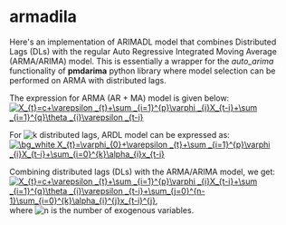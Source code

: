 # armadila
Here's an implementation of ARIMADL model that combines Distributed Lags (DLs) with the regular Auto Regressive Integrated Moving Average (ARMA/ARIMA) model. This is essentially a wrapper for the *auto_arima* functionality of **pmdarima** python library where model selection can be performed on ARMA with distributed lags. 

The expression for ARMA (AR + MA) model is given below:  
<a href="https://www.codecogs.com/eqnedit.php?latex=\dpi{120}&space;\bg_white&space;X_{t}=c&plus;\varepsilon&space;_{t}&plus;\sum&space;_{i=1}^{p}\varphi&space;_{i}X_{t-i}&plus;\sum&space;_{i=1}^{q}\theta&space;_{i}\varepsilon&space;_{t-i}" target="_blank"><img src="https://latex.codecogs.com/png.latex?\dpi{120}&space;\bg_white&space;X_{t}=c&plus;\varepsilon&space;_{t}&plus;\sum&space;_{i=1}^{p}\varphi&space;_{i}X_{t-i}&plus;\sum&space;_{i=1}^{q}\theta&space;_{i}\varepsilon&space;_{t-i}" title="X_{t}=c+\varepsilon _{t}+\sum _{i=1}^{p}\varphi _{i}X_{t-i}+\sum _{i=1}^{q}\theta _{i}\varepsilon _{t-i}" /></a>  

For <img src="https://latex.codecogs.com/png.latex?\dpi{120}&space;\bg_white&space;k" title="k" /> distributed lags, ARDL model can be expressed as:  
<a href="https://www.codecogs.com/eqnedit.php?latex=\dpi{120}&space;\bg_white&space;X_{t}=\varphi_{0}&plus;\varepsilon&space;_{t}&plus;\sum&space;_{i=1}^{p}\varphi&space;_{i}X_{t-i}&plus;\sum_{i=0}^{k}\alpha_{i}x_{t-i}" target="_blank"><img src="https://latex.codecogs.com/gif.latex?\dpi{120}&space;\bg_white&space;X_{t}=\varphi_{0}&plus;\varepsilon&space;_{t}&plus;\sum&space;_{i=1}^{p}\varphi&space;_{i}X_{t-i}&plus;\sum_{i=0}^{k}\alpha_{i}x_{t-i}" title="\bg_white X_{t}=\varphi_{0}+\varepsilon _{t}+\sum _{i=1}^{p}\varphi _{i}X_{t-i}+\sum_{i=0}^{k}\alpha_{i}x_{t-i}" /></a>

Combining distributed lags (DLs) with the ARMA/ARIMA model, we get:  
<a href="https://www.codecogs.com/eqnedit.php?latex=\dpi{120}&space;\bg_white&space;X_{t}=c&plus;\varepsilon&space;_{t}&plus;\sum&space;_{i=1}^{p}\varphi&space;_{i}X_{t-i}&plus;\sum&space;_{i=1}^{q}\theta&space;_{i}\varepsilon&space;_{t-i}&plus;\sum_{j=0}^{n-1}\sum_{i=0}^{k}\alpha_{i}^{j}x_{t-i}^{j}," target="_blank"><img src="https://latex.codecogs.com/png.latex?\dpi{120}&space;\bg_white&space;X_{t}=c&plus;\varepsilon&space;_{t}&plus;\sum&space;_{i=1}^{p}\varphi&space;_{i}X_{t-i}&plus;\sum&space;_{i=1}^{q}\theta&space;_{i}\varepsilon&space;_{t-i}&plus;\sum_{j=0}^{n-1}\sum_{i=0}^{k}\alpha_{i}^{j}x_{t-i}^{j}," title="X_{t}=c+\varepsilon _{t}+\sum _{i=1}^{p}\varphi _{i}X_{t-i}+\sum _{i=1}^{q}\theta _{i}\varepsilon _{t-i}+\sum_{j=0}^{n-1}\sum_{i=0}^{k}\alpha_{i}^{j}x_{t-i}^{j}," /></a>  
where <img src="https://latex.codecogs.com/png.latex?\dpi{120}&space;\bg_white&space;n" title="n" /> is the number of exogenous variables.
